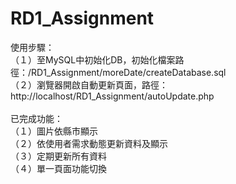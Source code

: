 # RD1_Assignment

使用步驟：<br>
（１）至MySQL中初始化DB，初始化檔案路徑：/RD1_Assignment/moreDate/createDatabase.sql<br>
（２）瀏覽器開啟自動更新頁面，路徑：http://localhost/RD1_Assignment/autoUpdate.php<br>
<br>
已完成功能：<br>
（１）圖片依縣市顯示<br>
（２）依使用者需求動態更新資料及顯示<br>
（３）定期更新所有資料<br>
（４）單一頁面功能切換<br>
